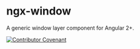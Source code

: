 # ngx-window

A generic window layer component for Angular 2+.

[![Contributor Covenant](https://img.shields.io/badge/Contributor%20Covenant-2.1-4baaaa.svg)](CODE_OF_CONDUCT.md)
